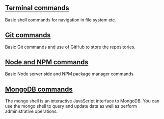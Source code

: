 ## [Terminal commands](https://github.com/Goyapa/COG-01/tree/master/commandline/Basic-commands)
Basic shell commands for navigation in file system etc.

## [Git commands](https://github.com/Goyapa/COG-01/tree/master/commandline/Git-commands)
Basic Git commands and use of GitHub to store the repositories.

## [Node and NPM commands](https://github.com/Goyapa/COG-01/tree/master/commandline/node-and-npm-commands)
Basic Node server side and NPM package manager commands.

## [MongoDB commands](https://github.com/Goyapa/COG-01/blob/master/commandline/MongoDB-commands/mongodb-commands.md)
The mongo shell is an interactive JavaScript interface to MongoDB. You can use the mongo shell to query and update data as well as perform administrative operations.